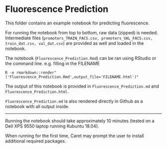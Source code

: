 # Fluorescence Prediction

This folder contains an example notebook for predicting fluorescence.

For running the notebook from top to bottom, raw data (zipped) is needed.
Intermediate files (`promoters_TRAIN_FACS.csv, promoters_VAL_FACS.csv, train_dat.csv, val_dat.csv`) are provided as well and loaded in the notebook.

The notebook (`Fluorescence_Prediction.Rmd`) can be ran using RStudio or the command line.
e.g. filling in the FILENAME
```
R -e rmarkdown::render"('Fluorescence_Prediction.Rmd',output_file='FILENAME.html')"
```

The output of this notebook is provided in `Fluorescence_Prediction.md` and `Fluorescence_Prediction.html`.


`Fluorescence_Prediction.md` is also rendered directly in Github as a notebook with all output inside.

----------
Running the notebook should take approximately 10 minutes (tested on a Dell XPS 9550 laptop running Kubuntu 18.04).

When running for the first time, Caret may prompt the user to install additional required packages.
